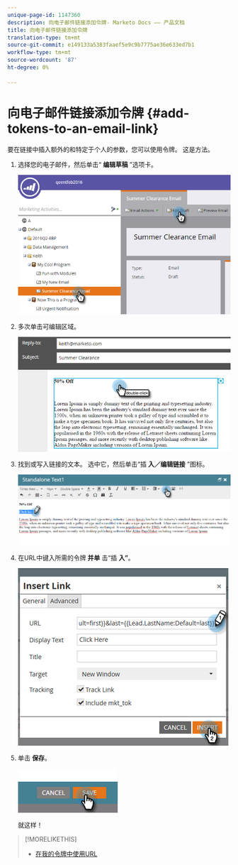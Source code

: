 ```yaml
---
unique-page-id: 1147360
description: 向电子邮件链接添加令牌- Marketo Docs —— 产品文档
title: 向电子邮件链接添加令牌
translation-type: tm+mt
source-git-commit: e149133a5383faaef5e9c9b7775ae36e633ed7b1
workflow-type: tm+mt
source-wordcount: '87'
ht-degree: 0%

---
```



# 向电子邮件链接添加令牌 {#add-tokens-to-an-email-link}

要在链接中插入额外的和特定于个人的参数，您可以使用令牌。 这是方法。

1. 选择您的电子邮件，然后单击“ **编辑草稿** ”选项卡。

   ![](assets/one.png)

1. 多次单击可编辑区域。

   ![](assets/two.png)

1. 找到或写入链接的文本。 选中它，然后单击“插 **入／编辑链接** ”图标。

   ![](assets/three.png)

1. 在URL中键入所需的令牌 **并单** 击“插 **入”**。

   ![](assets/four.png)

1. 单击 **保存**。

   ![](assets/five.png)

   就这样！

>[!MORELIKETHIS]
>
>* [在我的令牌中使用URL](using-urls-in-my-tokens.md)

>



